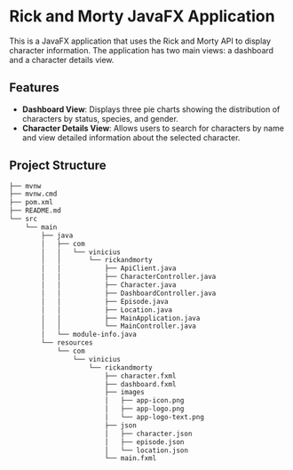 # Rick and Morty JavaFX Application

This is a JavaFX application that uses the Rick and Morty API to display character information. The application has two main views: a dashboard and a character details view.

## Features

- **Dashboard View**: Displays three pie charts showing the distribution of characters by status, species, and gender.
- **Character Details View**: Allows users to search for characters by name and view detailed information about the selected character.

## Project Structure

```bash
├── mvnw
├── mvnw.cmd
├── pom.xml
├── README.md
└── src
    └── main
        ├── java
        │   ├── com
        │   │   └── vinicius
        │   │       └── rickandmorty
        │   │           ├── ApiClient.java
        │   │           ├── CharacterController.java
        │   │           ├── Character.java
        │   │           ├── DashboardController.java
        │   │           ├── Episode.java
        │   │           ├── Location.java
        │   │           ├── MainApplication.java
        │   │           └── MainController.java
        │   └── module-info.java
        └── resources
            └── com
                └── vinicius
                    └── rickandmorty
                        ├── character.fxml
                        ├── dashboard.fxml
                        ├── images
                        │   ├── app-icon.png
                        │   ├── app-logo.png
                        │   └── app-logo-text.png
                        ├── json
                        │   ├── character.json
                        │   ├── episode.json
                        │   └── location.json
                        └── main.fxml
```
